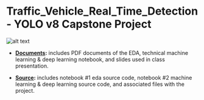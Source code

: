 ﻿# Traffic_Vehicle_Real_Time_Detection - YOLO v8 Capstone Project

 ![alt text]([https://github.com/[username]/[reponame]/blob/[branch]/image.jpg?raw=true](https://github.com/chrisheimbuch/Traffic_Vehicle_Real_Time_Detection/blob/main/source/images/yolov8.jpg))

- **[Documents](./documents):** includes PDF documents of the EDA, technical machine learning & deep learning notebook, and slides used in class presentation.

- **[Source](./source):** includes notebook #1 eda source code, notebook #2 machine learning & deep learning source code, and associated files with the project.

 
